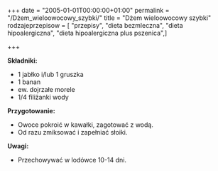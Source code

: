 +++
date = "2005-01-01T00:00:00+01:00"
permalink = "/Dżem_wieloowocowy_szybki/"
title = "Dżem wieloowocowy szybki"
rodzajeprzepisow = [ "przepisy", "dieta bezmleczna", "dieta hipoalergiczna", "dieta hipoalergiczna plus pszenica",]

+++

**Składniki:**

-   1 jabłko i/lub 1 gruszka
-   1 banan
-   ew. dojrzałe morele
-   1/4 filiżanki wody

**Przygotowanie:**

-   Owoce pokroić w kawałki, zagotować z wodą.
-   Od razu zmiksować i zapełniać słoiki.

**Uwagi:**

-   Przechowywać w lodówce 10-14 dni.

